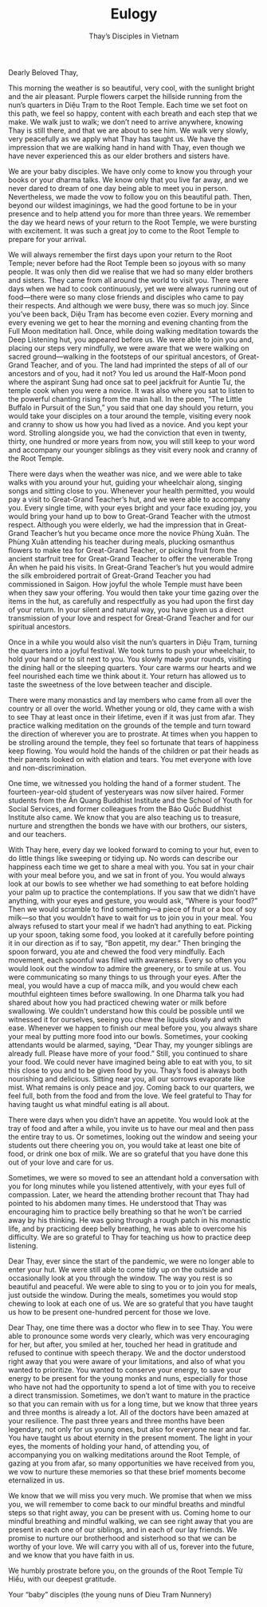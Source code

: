 ﻿---
title: Eulogy
author: Thay’s Disciples in Vietnam
---
<!-- author: Young nuns of Dieu Tram Nunnery -->

Dearly Beloved Thay,

This morning the weather is so beautiful, very cool, with the sunlight bright and the air pleasant. Purple flowers carpet the hillside running from the nun’s quarters in Diệu Trạm to the Root Temple. Each time we set foot on this path, we feel so happy, content with each breath and each step that we make. We walk just to walk; we don’t need to arrive anywhere, knowing Thay is still there, and that we are about to see him. We walk very slowly, very peacefully as we apply what Thay has taught us. We have the impression that we are walking hand in hand with Thay, even though we have never experienced this as our elder brothers and sisters have.

We are your baby disciples. We have only come to know you through your books or your dharma talks. We know only that you live far away, and we never dared to dream of one day being able to meet you in person. Nevertheless, we made the vow to follow you on this beautiful path. Then, beyond our wildest imaginings, we had the good fortune to be in your presence and to help attend you for more than three years. We remember the day we heard news of your return to the Root Temple, we were bursting with excitement. It was such a great joy to come to the Root Temple to prepare for your arrival.

We will always remember the first days upon your return to the Root Temple; never before had the Root Temple been so joyous with so many people. It was only then did we realise that we had so many elder brothers and sisters. They came from all around the world to visit you. There were days when we had to cook continuously, yet we were always running out of food—there were so many close friends and disciples who came to pay their respects. And although we were busy, there was so much joy. Since you’ve been back, Diệu Trạm has become even cozier. Every morning and every evening we get to hear the morning and evening chanting from the Full Moon meditation hall. Once, while doing walking meditation towards the Deep Listening hut, you appeared before us. We were able to join you and, placing our steps very mindfully, we were aware that we were walking on sacred ground—walking in the footsteps of our spiritual ancestors, of Great-Grand Teacher, and of you. The land had imprinted the steps of all of our ancestors and of you, had it not? You led us around the Half-Moon pond where the aspirant Sung had once sat to peel jackfruit for Auntie Tư, the temple cook when you were a novice. It was also where you sat to listen to the powerful chanting rising from the main hall. In the poem, “The Little Buffalo in Pursuit of the Sun,” you said that one day should you return, you would take your disciples on a tour around the temple, visiting every nook and cranny to show us how you had lived as a novice. And you kept your word. Strolling alongside you, we had the conviction that even in twenty, thirty, one hundred or more years from now, you will still keep to your word and accompany our younger siblings as they visit every nook and cranny of the Root Temple.

There were days when the weather was nice, and we were able to take walks with you around your hut, guiding your wheelchair along, singing songs and sitting close to you. Whenever your health permitted, you would pay a visit to Great-Grand Teacher’s hut, and we were able to accompany you. Every single time, with your eyes bright and your face exuding joy, you would bring your hand up to bow to Great-Grand Teacher with the utmost respect. Although you were elderly, we had the impression that in Great-Grand Teacher’s hut you became once more the novice Phùng Xuân. The Phùng Xuân attending his teacher during meals, plucking osmanthus flowers to make tea for Great-Grand Teacher, or picking fruit from the ancient starfruit tree for Great-Grand Teacher to offer the venerable Trọng Ân when he paid his visits. In Great-Grand Teacher’s hut you would admire the silk embroidered portrait of Great-Grand Teacher you had commissioned in Saigon. How joyful the whole Temple must have been when they saw your offering. You would then take your time gazing over the items in the hut, as carefully and respectfully as you had upon the first day of your return. In your silent and natural way, you have given us a direct transmission of your love and respect for Great-Grand Teacher and for our spiritual ancestors.

Once in a while you would also visit the nun’s quarters in Diệu Trạm, turning the quarters into a joyful festival. We took turns to push your wheelchair, to hold your hand or to sit next to you. You slowly made your rounds, visiting the dining hall or the sleeping quarters. Your care warms our hearts and we feel nourished each time we think about it. Your return has allowed us to taste the sweetness of the love between teacher and disciple.

There were many monastics and lay members who came from all over the country or all over the world. Whether young or old, they came with a wish to see Thay at least once in their lifetime, even if it was just from afar. They practice walking meditation on the grounds of the temple and turn toward the direction of wherever you are to prostrate. At times when you happen to be strolling around the temple, they feel so fortunate that tears of happiness keep flowing. You would hold the hands of the children or pat their heads as their parents looked on with elation and tears. You met everyone with love and non-discrimination.

One time, we witnessed you holding the hand of a former student. The fourteen-year-old student of yesteryears was now silver haired. Former students from the Ấn Quang Buddhist Institute and the School of Youth for Social Services, and former colleagues from the Báo Quốc Buddhist Institute also came. We know that you are also teaching us to treasure, nurture and strengthen the bonds we have with our brothers, our sisters, and our teachers.

With Thay here, every day we looked forward to coming to your hut, even to do little things like sweeping or tidying up. No words can describe our happiness each time we get to share a meal with you. You sat in your chair with your meal before you, and we sat in front of you. You would always look at our bowls to see whether we had something to eat before holding your palm up to practice the contemplations. If you saw that we didn’t have anything, with your eyes and gesture, you would ask, “Where is your food?” Then we would scramble to find something—a piece of fruit or a box of soy milk—so that you wouldn’t have to wait for us to join you in your meal. You always refused to start your meal if we hadn’t had anything to eat. Picking up your spoon, taking some food, you looked at it carefully before pointing it in our direction as if to say, “Bon appetit, my dear.” Then bringing the spoon forward, you ate and chewed the food very mindfully. Each movement, each spoonful was filled with awareness. Every so often you would look out the window to admire the greenery, or to smile at us. You were communicating so many things to us through your eyes. After the meal, you would have a cup of macca milk, and you would chew each mouthful eighteen times before swallowing. In one Dharma talk you had shared about how you had practiced chewing water or milk before swallowing. We couldn’t understand how this could be possible until we witnessed it for ourselves, seeing you chew the liquids slowly and with ease. Whenever we happen to finish our meal before you, you always share your meal by putting more food into our bowls. Sometimes, your cooking attendants would be alarmed, saying, “Dear Thay, my younger siblings are already full. Please have more of your food.” Still, you continued to share your food. We could never have imagined being able to eat with you, to sit this close to you and to be given food by you. Thay’s food is always both nourishing and delicious. Sitting near you, all our sorrows evaporate like mist. What remains is only peace and joy. Coming back to our quarters, we feel full, both from the food and from the love. We feel grateful to Thay for having taught us what mindful eating is all about.

There were days when you didn’t have an appetite. You would look at the tray of food and after a while, you invite us to have our meal and then pass the entire tray to us. Or sometimes, looking out the window and seeing your students out there cheering you on, you would take at least one bite of food, or drink one box of milk. We are so grateful that you have done this out of your love and care for us.

Sometimes, we were so moved to see an attendant hold a conversation with you for long minutes while you listened attentively, with your eyes full of compassion. Later, we heard the attending brother recount that Thay had pointed to his abdomen many times. He understood that Thay was encouraging him to practice belly breathing so that he won’t be carried away by his thinking. He was going through a rough patch in his monastic life, and by practicing deep belly breathing, he was able to overcome his difficulty. We are so grateful to Thay for teaching us how to practice deep listening.

Dear Thay, ever since the start of the pandemic, we were no longer able to enter your hut. We were still able to come tidy up on the outside and occasionally look at you through the window. The way you rest is so beautiful and peaceful. We were able to sing to you or to join you for meals, just outside the window. During the meals, sometimes you would stop chewing to look at each one of us. We are so grateful that you have taught us how to be present one-hundred percent for those we love.

Dear Thay, one time there was a doctor who flew in to see Thay. You were able to pronounce some words very clearly, which was very encouraging for her, but after, you smiled at her, touched her head in gratitude and refused to continue with speech therapy. We and the doctor understood right away that you were aware of your limitations, and also of what you wanted to prioritize. You wanted to conserve your energy, to save your energy to be present for the young monks and nuns, especially for those who have not had the opportunity to spend a lot of time with you to receive a direct transmission. Sometimes, we don’t want to mature in the practice so that you can remain with us for a long time, but we know that three years and three months is already a lot. All of the doctors have been amazed at your resilience. The past three years and three months have been legendary, not only for us young ones, but also for everyone near and far. You have taught us about eternity in the present moment. The light in your eyes, the moments of holding your hand, of attending you, of accompanying you on walking meditations around the Root Temple, of gazing at you from afar, so many opportunities we have received from you, we vow to nurture these memories so that these brief moments become eternalized in us.

We know that we will miss you very much. We promise that when we miss you, we will remember to come back to our mindful breaths and mindful steps so that right away, you can be present with us. Coming home to our mindful breathing and mindful walking, we can see right away that you are present in each one of our siblings, and in each of our lay friends. We promise to nurture our brotherhood and sisterhood so that we can be worthy of your love. We will carry you with all of us, forever into the future, and we know that you have faith in us.

We humbly prostrate before you, on the grounds of the Root Temple Từ Hiếu, with our deepest gratitude.

Your “baby” disciples (the young nuns of Dieu Tram Nunnery)
